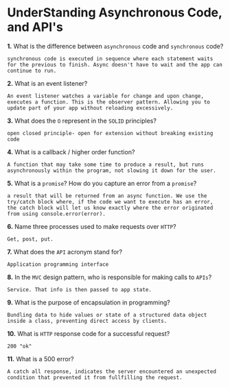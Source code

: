 # UnderStanding Asynchronous Code, and API's

**1.** What is the difference between `asynchronous` code and `synchronous` code?
<!-- enter you answer in the space below -->
```
synchronous code is executed in sequence where each statement waits for the previous to finish. Async doesn't have to wait and the app can continue to run.
```
**2.** What is an event listener?
<!-- enter you answer in the space below -->
```
An event listener watches a variable for change and upon change, executes a function. This is the observer pattern. Allowing you to update part of your app without reloading excessively.
```
**3.** What does the `O` represent in the `SOLID` principles?
<!-- enter you answer in the space below -->
```
open closed principle- open for extension without breaking existing code
```
**4.** What is a callback / higher order function?
<!-- enter you answer in the space below -->
```
A function that may take some time to produce a result, but runs asynchronously within the program, not slowing it down for the user.
```
**5.** What is a `promise`? How do you capture an error from a `promise`?
<!-- enter you answer in the space below -->
```
a result that will be returned from an async function. We use the try/catch block where, if the code we want to execute has an error, the catch block will let us know exactly where the error originated from using console.error(error).
```
**6.** Name three processes used to make requests over `HTTP`?
<!-- enter you answer in the space below -->
```
Get, post, put.
```
**7.** What does the `API` acronym stand for?
<!-- enter you answer in the space below -->
```
Application programming interface
```
**8.** In the `MVC` design pattern, who is responsible for making calls to `APIs`?
<!-- enter you answer in the space below -->
```
Service. That info is then passed to app state.
```
**9.** What is the purpose of encapsulation in programming?
<!-- enter you answer in the space below -->
```
Bundling data to hide values or state of a structured data object inside a class, preventing direct access by clients.
```
**10.** What is `HTTP` response code for a successful request?
<!-- enter you answer in the space below -->
```
200 "ok" 
```
**11.** What is a 500 error?
<!-- enter you answer in the space below -->
```
A catch all response, indicates the server encountered an unexpected condition that prevented it from fullfilling the request.
```